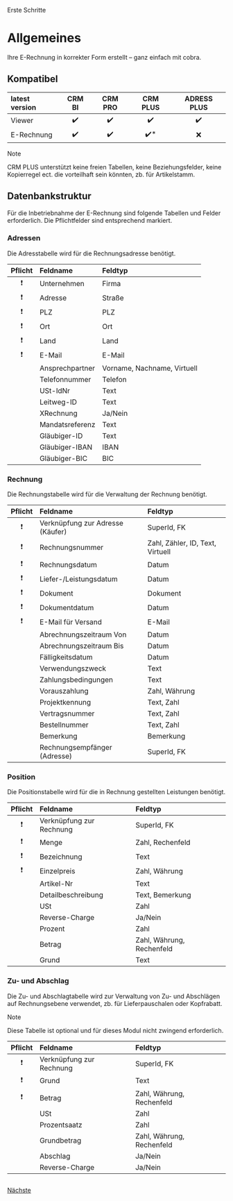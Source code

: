 Erste Schritte

# Allgemeines

Ihre E-Rechnung in korrekter Form erstellt – ganz einfach mit cobra.
 
## Kompatibel

| latest version | CRM BI | CRM PRO | CRM PLUS | ADRESS PLUS |
| :-- | :--: | :--: | :--: | :--: |
| Viewer | :heavy_check_mark: | :heavy_check_mark: | :heavy_check_mark: | :heavy_check_mark: |
| E-Rechnung | :heavy_check_mark: | :heavy_check_mark: | :heavy_check_mark:* | :x: |

> [!NOTE]
> CRM PLUS unterstützt keine freien Tabellen, keine Beziehungsfelder, keine Kopierregel ect. die vorteilhaft sein könnten, zb. für Artikelstamm.

## Datenbankstruktur

Für die Inbetriebnahme der E-Rechnung sind folgende Tabellen und Felder erforderlich. Die Pflichtfelder sind entsprechend markiert.
   
### Adressen

Die Adresstabelle wird für die Rechnungsadresse benötigt.

Pflicht  | Feldname | Feldtyp |
:--: | :-- | :-- |
| :heavy_exclamation_mark: | Unternehmen | Firma
| :heavy_exclamation_mark: | Adresse | Straße 
| :heavy_exclamation_mark: | PLZ | PLZ
| :heavy_exclamation_mark: | Ort | Ort
| :heavy_exclamation_mark: | Land | Land
| :heavy_exclamation_mark: | E-Mail | E-Mail
|  | Ansprechpartner | Vorname, Nachname, Virtuell
|  | Telefonnummer  | Telefon
|  | USt-IdNr | Text 
|  | Leitweg-ID | Text 
|  | XRechnung | Ja/Nein
|  | Mandatsreferenz | Text 
|  | Gläubiger-ID | Text 
|  | Gläubiger-IBAN | IBAN 
|  | Gläubiger-BIC | BIC 

### Rechnung

Die Rechnungstabelle wird für die Verwaltung der Rechnung benötigt.

Pflicht  | Feldname | Feldtyp |
:--: | :-- | :-- |
| :heavy_exclamation_mark: | Verknüpfung zur Adresse (Käufer) | SuperId, FK
| :heavy_exclamation_mark: | Rechnungsnummer | Zahl, Zähler, ID, Text, Virtuell
| :heavy_exclamation_mark: | Rechnungsdatum | Datum 
| :heavy_exclamation_mark: | Liefer-/Leistungsdatum | Datum 
| :heavy_exclamation_mark: |  Dokument | Dokument 
| :heavy_exclamation_mark: |  Dokumentdatum | Datum 
| :heavy_exclamation_mark: |  E-Mail für Versand | E-Mail
| | Abrechnungszeitraum Von | Datum 
| | Abrechnungszeitraum Bis | Datum 
| | Fälligkeitsdatum | Datum 
| | Verwendungszweck | Text
| | Zahlungsbedingungen | Text
| | Vorauszahlung | Zahl, Währung
| | Projektkennung | Text, Zahl
| | Vertragsnummer | Text, Zahl
| | Bestellnummer | Text, Zahl
| | Bemerkung | Bemerkung 
| | Rechnungsempfänger (Adresse) | SuperId, FK

### Position

Die Positionstabelle wird für die in Rechnung gestellten Leistungen benötigt.

Pflicht  | Feldname | Feldtyp |
:--: | :-- | :-- |
| :heavy_exclamation_mark: | Verknüpfung zur Rechnung | SuperId, FK
| :heavy_exclamation_mark: | Menge | Zahl, Rechenfeld
| :heavy_exclamation_mark: | Bezeichnung | Text 
| :heavy_exclamation_mark: | Einzelpreis | Zahl, Währung 
| | Artikel-Nr | Text 
| | Detailbeschreibung | Text, Bemerkung
| | USt | Zahl 
| | Reverse-Charge | Ja/Nein
| | Prozent | Zahl 
| | Betrag | Zahl, Währung, Rechenfeld
| | Grund | Text  

### Zu- und Abschlag

Die Zu- und Abschlagtabelle wird zur Verwaltung von Zu- und Abschlägen auf Rechnungsebene verwendet, zb. für Lieferpauschalen oder Kopfrabatt. 

> [!NOTE]
> Diese Tabelle ist optional und für dieses Modul nicht zwingend erforderlich.

Pflicht  | Feldname | Feldtyp |
:--: | :-- | :-- |
| :heavy_exclamation_mark: | Verknüpfung zur Rechnung | SuperId, FK
| :heavy_exclamation_mark: | Grund | Text 
| :heavy_exclamation_mark: | Betrag | Zahl, Währung, Rechenfeld
| | USt | Zahl 
| | Prozentsaatz | Zahl
| | Grundbetrag | Zahl, Währung, Rechenfeld
| | Abschlag | Ja/Nein
| | Reverse-Charge | Ja/Nein

##

[Nächste](./Vorlage+Platzhalter.md) 
